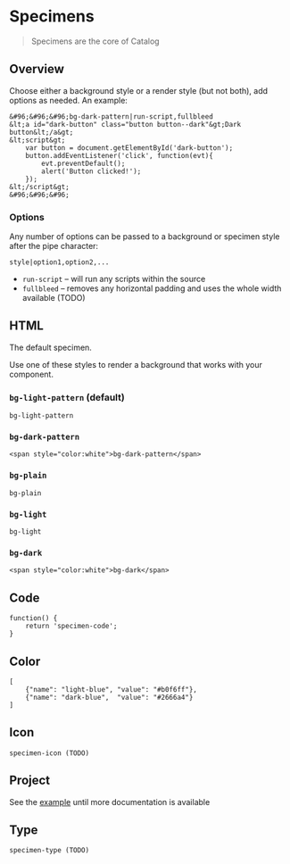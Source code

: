 # Specimens

> Specimens are the core of Catalog

## Overview

Choose either a background style or a render style (but not both), add options as needed. An example:

```specimen-code
&#96;&#96;&#96;bg-dark-pattern|run-script,fullbleed
&lt;a id="dark-button" class="button button--dark"&gt;Dark button&lt;/a&gt;
&lt;script&gt;
    var button = document.getElementById('dark-button');
    button.addEventListener('click', function(evt){
        evt.preventDefault();
        alert('Button clicked!');
    });
&lt;/script&gt;
&#96;&#96;&#96;
```

### Options

Any number of options can be passed to a background or specimen style after the pipe character:

`style|option1,option2,...`

* `run-script` – will run any scripts within the source
* `fullbleed` – removes any horizontal padding and uses the whole width available (TODO)


## HTML

The default specimen.

Use one of these styles to render a background that works with your component.

### `bg-light-pattern` (default)

```bg-light-pattern
bg-light-pattern
```

### `bg-dark-pattern`

```bg-dark-pattern
<span style="color:white">bg-dark-pattern</span>
```

### `bg-plain`

```bg-plain
bg-plain
```

### `bg-light`

```bg-light
bg-light
```

### `bg-dark`

```bg-dark
<span style="color:white">bg-dark</span>
```

## Code

```specimen-code
function() {
    return 'specimen-code';
}
```

## Color

```specimen-color
[
    {"name": "light-blue", "value": "#b0f6ff"},
    {"name": "dark-blue",  "value": "#2666a4"}
]
```

## Icon

```specimen-icon
specimen-icon (TODO)
```

## Project

See the [example](#/html-project) until more documentation is available

## Type

```specimen-type
specimen-type (TODO)
```
